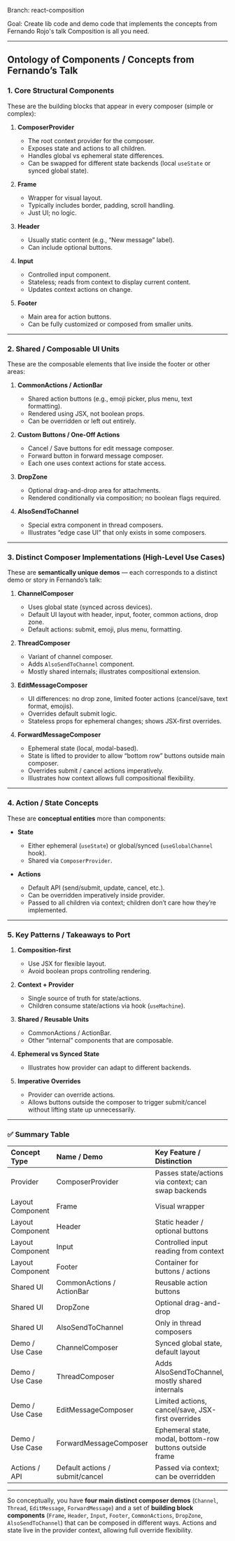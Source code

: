 Branch: react-composition

Goal: Create lib code and demo code that implements the concepts from Fernando Rojo's talk Composition is all you need.

***

## **Ontology of Components / Concepts from Fernando’s Talk**

### **1. Core Structural Components**

These are the building blocks that appear in every composer (simple or complex):

1. **ComposerProvider**

   * The root context provider for the composer.
   * Exposes state and actions to all children.
   * Handles global vs ephemeral state differences.
   * Can be swapped for different state backends (local `useState` or synced global state).
2. **Frame**

   * Wrapper for visual layout.
   * Typically includes border, padding, scroll handling.
   * Just UI; no logic.
3. **Header**

   * Usually static content (e.g., “New message” label).
   * Can include optional buttons.
4. **Input**

   * Controlled input component.
   * Stateless; reads from context to display current content.
   * Updates context actions on change.
5. **Footer**

   * Main area for action buttons.
   * Can be fully customized or composed from smaller units.

***

### **2. Shared / Composable UI Units**

These are the composable elements that live inside the footer or other areas:

1. **CommonActions / ActionBar**

   * Shared action buttons (e.g., emoji picker, plus menu, text formatting).
   * Rendered using JSX, not boolean props.
   * Can be overridden or left out entirely.
2. **Custom Buttons / One-Off Actions**

   * Cancel / Save buttons for edit message composer.
   * Forward button in forward message composer.
   * Each one uses context actions for state access.
3. **DropZone**

   * Optional drag-and-drop area for attachments.
   * Rendered conditionally via composition; no boolean flags required.
4. **AlsoSendToChannel**

   * Special extra component in thread composers.
   * Illustrates “edge case UI” that only exists in some composers.

***

### **3. Distinct Composer Implementations (High-Level Use Cases)**

These are **semantically unique demos** — each corresponds to a distinct demo or story in Fernando’s talk:

1. **ChannelComposer**

   * Uses global state (synced across devices).
   * Default UI layout with header, input, footer, common actions, drop zone.
   * Default actions: submit, emoji, plus menu, formatting.
2. **ThreadComposer**

   * Variant of channel composer.
   * Adds `AlsoSendToChannel` component.
   * Mostly shared internals; illustrates compositional extension.
3. **EditMessageComposer**

   * UI differences: no drop zone, limited footer actions (cancel/save, text format, emojis).
   * Overrides default submit logic.
   * Stateless props for ephemeral changes; shows JSX-first overrides.
4. **ForwardMessageComposer**

   * Ephemeral state (local, modal-based).
   * State is lifted to provider to allow “bottom row” buttons outside main composer.
   * Overrides submit / cancel actions imperatively.
   * Illustrates how context allows full compositional flexibility.

***

### **4. Action / State Concepts**

These are **conceptual entities** more than components:

* **State**

  * Either ephemeral (`useState`) or global/synced (`useGlobalChannel` hook).
  * Shared via `ComposerProvider`.
* **Actions**

  * Default API (send/submit, update, cancel, etc.).
  * Can be overridden imperatively inside provider.
  * Passed to all children via context; children don’t care how they’re implemented.

***

### **5. Key Patterns / Takeaways to Port**

1. **Composition-first**

   * Use JSX for flexible layout.
   * Avoid boolean props controlling rendering.
2. **Context + Provider**

   * Single source of truth for state/actions.
   * Children consume state/actions via hook (`useMachine`).
3. **Shared / Reusable Units**

   * CommonActions / ActionBar.
   * Other “internal” components that are composable.
4. **Ephemeral vs Synced State**

   * Illustrates how provider can adapt to different backends.
5. **Imperative Overrides**

   * Provider can override actions.
   * Allows buttons outside the composer to trigger submit/cancel without lifting state up unnecessarily.

***

### ✅ **Summary Table**

| Concept Type     | Name / Demo                     | Key Feature / Distinction                                |
| :--------------- | :------------------------------ | :------------------------------------------------------- |
| Provider         | ComposerProvider                | Passes state/actions via context; can swap backends      |
| Layout Component | Frame                           | Visual wrapper                                           |
| Layout Component | Header                          | Static header / optional buttons                         |
| Layout Component | Input                           | Controlled input reading from context                    |
| Layout Component | Footer                          | Container for buttons / actions                          |
| Shared UI        | CommonActions / ActionBar       | Reusable action buttons                                  |
| Shared UI        | DropZone                        | Optional drag-and-drop                                   |
| Shared UI        | AlsoSendToChannel               | Only in thread composers                                 |
| Demo / Use Case  | ChannelComposer                 | Synced global state, default layout                      |
| Demo / Use Case  | ThreadComposer                  | Adds AlsoSendToChannel, mostly shared internals          |
| Demo / Use Case  | EditMessageComposer             | Limited actions, cancel/save, JSX-first overrides        |
| Demo / Use Case  | ForwardMessageComposer          | Ephemeral state, modal, bottom-row buttons outside frame |
| Actions / API    | Default actions / submit/cancel | Passed via context; can be overridden                    |

***

So conceptually, you have **four main distinct composer demos** (`Channel`, `Thread`, `EditMessage`, `ForwardMessage`) and a set of **building block components** (`Frame`, `Header`, `Input`, `Footer`, `CommonActions`, `DropZone`, `AlsoSendToChannel`) that can be composed in different ways. Actions and state live in the provider context, allowing full override flexibility.
